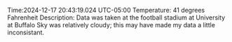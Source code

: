 Time:2024-12-17 20:43:19.024 UTC-05:00
Temperature: 41 degrees Fahrenheit
Description: Data was taken at the football stadium at University at Buffalo
Sky was relatively cloudy; this may have made my data a little inconsistant.